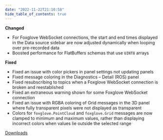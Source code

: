 ```yaml
---
date: "2022-11-22T21:10:58"
hide_table_of_contents: true
---
```


**Changed**

- For Foxglove WebSocket connections, the start and end times displayed in the Data source sidebar are now adjusted dynamically when looping over pre-recorded data
- Boosted performance for FlatBuffers schemas that use `UINT8` arrays

**Fixed**

- Fixed an issue with color pickers in panel settings not updating panels
- Fixed message coloring in the Diagnostics – Detail (ROS) panel
- Fixed resubscribing to topics when a Foxglove WebSocket connection is broken and reestablished
- Fixed an extraneous warning shown for some Foxglove WebSocket connection
- Fixed an issue with RGBA coloring of Grid messages in the 3D panel where fully transparent pixels were not displayed as transparent
- Colors for `foxglove.PointCloud` and `foxglove.Grid` messages are now clamped to minimum and maximum values, rather than displaying incorrect colors when values lie outside the selected range

[Downloads](https://github.com/foxglove/studio/releases/tag/v1.32.0)
